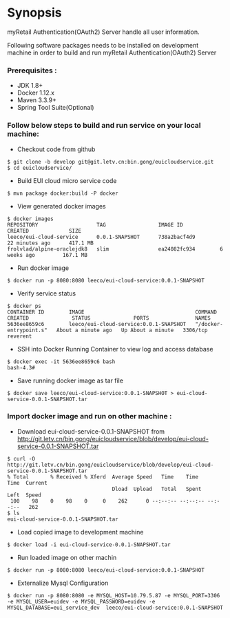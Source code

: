 # Synopsis
myRetail Authentication(OAuth2) Server handle all user information.

Following software packages needs to be installed on development machine in order to build and run myRetail Authentication(OAuth2) Server
### Prerequisites : 
* JDK 1.8+ 
* Docker 1.12.x
* Maven  3.3.9+
* Spring Tool Suite(Optional)

### Follow below steps to build and run service on your local machine: 
 
* Checkout code from github 
```
$ git clone -b develop git@git.letv.cn:bin.gong/euicloudservice.git
$ cd euicloudservice/      
```

* Build EUI cloud micro service code 
```
$ mvn package docker:build -P docker
```

* View generated docker images
```
$ docker images
REPOSITORY                   TAG                 IMAGE ID            CREATED             SIZE
leeco/eui-cloud-service      0.0.1-SNAPSHOT      738a2bacf4d9        22 minutes ago      417.1 MB
frolvlad/alpine-oraclejdk8   slim                ea24082fc934        6 weeks ago         167.1 MB
```

* Run docker image 
``` 
$ docker run -p 8080:8080 leeco/eui-cloud-service:0.0.1-SNAPSHOT 
```

* Verify service status
```
$ docker ps
CONTAINER ID        IMAGE                                    COMMAND                  CREATED              STATUS              PORTS               NAMES
5636ee8659c6        leeco/eui-cloud-service:0.0.1-SNAPSHOT   "/docker-entrypoint.s"   About a minute ago   Up About a minute   3306/tcp          reverent
```

* SSH into Docker Running Container to view log and access database 
```
$ docker exec -it 5636ee8659c6 bash
bash-4.3#
```

* Save running docker image as tar file 
```
$ docker save leeco/eui-cloud-service:0.0.1-SNAPSHOT > eui-cloud-service-0.0.1-SNAPSHOT.tar
```
### Import docker image and run on other machine :  
 
* Download eui-cloud-service-0.0.1-SNAPSHOT from http://git.letv.cn/bin.gong/euicloudservice/blob/develop/eui-cloud-service-0.0.1-SNAPSHOT.tar
```
$ curl -O http://git.letv.cn/bin.gong/euicloudservice/blob/develop/eui-cloud-service-0.0.1-SNAPSHOT.tar
% Total       % Received % Xferd  Average Speed   Time    Time     Time  Current
                                  Dload  Upload   Total   Spent    Left  Speed
 100    98    0    98    0     0    262      0 --:--:-- --:--:-- --:--:--   262
$ ls
eui-cloud-service-0.0.1-SNAPSHOT.tar
```

* Load copied image to development machine 
```
$ docker load -i eui-cloud-service-0.0.1-SNAPSHOT.tar
```

* Run loaded image on other machin 
```
$ docker run -p 8080:8080 leeco/eui-cloud-service:0.0.1-SNAPSHOT
```

* Externalize Mysql Configuration 
```
$ docker run -p 8080:8080 -e MYSQL_HOST=10.79.5.87 -e MYSQL_PORT=3306 -e MYSQL_USER=euidev -e MYSQL_PASSWORD=euidev -e MYSQL_DATABASE=eui_service_dev  leeco/eui-cloud-service:0.0.1-SNAPSHOT
``` 
 